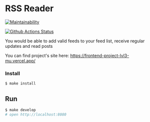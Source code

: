 # RSS Reader

[![Maintainability](https://api.codeclimate.com/v1/badges/1471728a3f268351cbea/maintainability)](https://codeclimate.com/github/Onlyal33/frontend-project-lvl3/maintainability)

[![Github Actions Status](https://github.com/Onlyal33/frontend-project-lvl3/workflows/Node%20CI/badge.svg)](https://github.com/Onlyal33/frontend-project-lvl3/actions)

You would be able to add valid feeds to your feed list, receive regular updates and read posts

You can find project's site here:
https://frontend-project-lvl3-mu.vercel.app/

### Install

```sh
$ make install
```

## Run

```sh
$ make develop
# open http://localhost:8080
```
